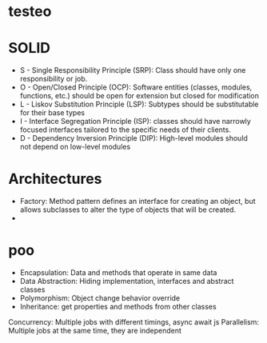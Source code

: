 # testeo

# SOLID

* S - Single Responsibility Principle (SRP):  Class should have only one responsibility or job.
* O - Open/Closed Principle (OCP): Software entities (classes, modules, functions, etc.) should be open for extension but closed for modification
* L - Liskov Substitution Principle (LSP): Subtypes should be substitutable for their base types
* I - Interface Segregation Principle (ISP): classes should have narrowly focused interfaces tailored to the specific needs of their clients.
* D - Dependency Inversion Principle (DIP): High-level modules should not depend on low-level modules

# Architectures

* Factory: Method pattern defines an interface for creating an object, but allows subclasses to alter the type of objects that will be created.
* 

# poo

* Encapsulation: Data and methods that operate in same data
* Data Abstraction: Hiding implementation, interfaces and abstract classes
* Polymorphism: Object change behavior override
* Inheritance: get properties and methods from other classes

Concurrency: Multiple jobs with different timings, async await js
Parallelism: Multiple jobs at the same time, they are independent
